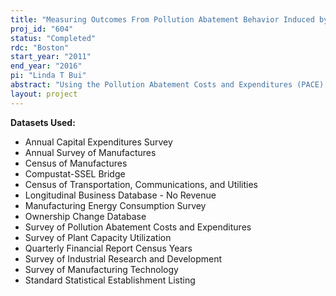 ```yaml
---
title: "Measuring Outcomes From Pollution Abatement Behavior Induced by Mandatory Disclosure Rules"
proj_id: "604"
status: "Completed"
rdc: "Boston"
start_year: "2011"
end_year: "2016"
pi: "Linda T Bui"
abstract: "Using the Pollution Abatement Costs and Expenditures (PACE) survey, Toxic Release Inventory (TRI) and Census of Manufacturers materials trailer files, this project documents trends in pollution abatement expenditures, materials use, and toxic releases over time, and explores if plants have become more pollution efficient. Estimates will be generated to analyze how pollution abatement, toxic material use, and TRI public disclosure laws have affected firm-level productivity and induced technical change.  Here, the identification of the effect of TRI on productivity comes both from the time-series variation in emissions of firms subject to the disclosure requirements, and from the cross-section variation between firms that fall under the disclosure rules or are exempt from them. The project will perform an analysis of induced technology adoption by firms – both the adoption of general technologies as well as abatement technologies. This project will also evaluate the quality of and relationships between in data on pollution abatement, output, productivity, innovation, and toxic and other pollutant releases. "
layout: project
---
```


**Datasets Used:**

  - Annual Capital Expenditures Survey 
  - Annual Survey of Manufactures 
  - Census of Manufactures 
  - Compustat-SSEL Bridge 
  - Census of Transportation, Communications, and Utilities 
  - Longitudinal Business Database - No Revenue 
  - Manufacturing Energy Consumption Survey 
  - Ownership Change Database 
  - Survey of Pollution Abatement Costs and Expenditures 
  - Survey of Plant Capacity Utilization 
  - Quarterly Financial Report Census Years 
  - Survey of Industrial Research and Development 
  - Survey of Manufacturing Technology 
  - Standard Statistical Establishment Listing 

